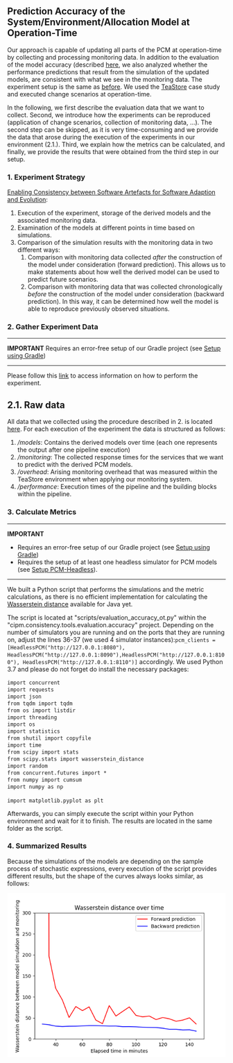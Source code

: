 ## Prediction Accuracy of the System/Environment/Allocation Model at Operation-Time
Our approach is capable of updating all parts of the PCM at operation-time by collecting and processing monitoring data. In addition to the evaluation of the model accuracy (described [here](https://github.com/CIPM-tools/CIPM-Pipeline/blob/documentation/cipm.consistency.root/cipm.consistency.tools.evaluation.accuracy/readmes/README-MODEL-ACC-OT.md), we also analyzed whether the performance predictions that result from the simulation of the updated models, are consistent with what we see in the monitoring data. The experiment setup is the same as [before](https://github.com/CIPM-tools/CIPM-Pipeline/blob/documentation/cipm.consistency.root/cipm.consistency.tools.evaluation.accuracy/readmes/README-MODEL-ACC-OT.md). We used the [TeaStore](https://github.com/CIPM-tools/TeaStore/tree/monitoring-cipm) case study and executed change scenarios at operation-time.

In the following, we first describe the evaluation data that we want to collect. Second, we introduce how the experiments can be reproduced (application of change scenarios, collection of monitoring data, ...). The second step can be skipped, as it is very time-consuming and we provide the data that arose during the execution of the experiments in our environment (2.1.). Third, we explain how the metrics can be calculated, and finally, we provide the results that were obtained from the third step in our setup.

### 1. Experiment Strategy
[Enabling Consistency between Software Artefacts for Software Adaption and Evolution](https://ieeexplore.ieee.org/document/9426765):

1. Execution of the experiment, storage of the derived models and the associated monitoring data.
2. Examination of the models at different points in time based on simulations.
3. Comparison of the simulation results with the monitoring data in two different ways:
	1. Comparison with monitoring data collected *after* the construction of the model under consideration (forward prediction). This allows us to make statements about how well the derived model can be used to predict future scenarios.
	2. Comparison with monitoring data that was collected chronologically *before* the construction of the model under consideration (backward prediction). In this way, it can be determined how well the model is able to reproduce previously observed situations.


### 2. Gather Experiment Data
***
**IMPORTANT**
Requires an error-free setup of our Gradle project (see [Setup using Gradle](https://github.com/CIPM-tools/CIPM-Pipeline/wiki/Setup-using-Gradle))
***

Please follow this [link](https://github.com/CIPM-tools/CIPM-Pipeline/blob/documentation/cipm.consistency.root/cipm.consistency.tools.evaluation.docker/teastore/README.md) to access information on how to perform the experiment.

## 2.1. Raw data
All data that we collected using the procedure described in 2. is located [here](https://github.com/CIPM-tools/CIPM-Pipeline/tree/documentation/cipm.consistency.root/cipm.consistency.tools.evaluation.accuracy/test-data/opstime-monitoring-and-models/experiment-executions). For each execution of the experiment the data is structured as follows:

1. */models*: Contains the derived models over time (each one represents the output after one pipeline execution)
2. */monitoring*: The collected response times for the services that we want to predict with the derived PCM models.
3. */overhead*: Arising monitoring overhead that was measured within the TeaStore environment when applying our monitoring system.
4. */performance*: Execution times of the pipeline and the building blocks within the pipeline.

### 3. Calculate Metrics
***
**IMPORTANT**
* Requires an error-free setup of our Gradle project (see [Setup using Gradle](https://github.com/CIPM-tools/CIPM-Pipeline/wiki/Setup-using-Gradle))
* Requires the setup of at least one headless simulator for PCM models (see [Setup PCM-Headless](https://github.com/dmonsch/PCM-Headless/wiki/Setup-using-Docker)).

***

We built a Python script that performs the simulations and the metric calculations, as there is no efficient implementation for calculating the [Wasserstein distance](https://en.wikipedia.org/wiki/Wasserstein_metric) available for Java yet.

The script is located at "scripts/evaluation_accuracy_ot.py" within the "cipm.consistency.tools.evaluation.accuracy" project. Depending on the number of simulators you are running and on the ports that they are running on, adjust the lines 36-37 (we used 4 simulator instances):```pcm_clients = [HeadlessPCM("http://127.0.0.1:8080"), HeadlessPCM("http://127.0.0.1:8090"),HeadlessPCM("http://127.0.0.1:8100"), HeadlessPCM("http://127.0.0.1:8110")]``` accordingly. We used Python 3.7 and please do not forget do install the necessary packages:
```
import concurrent
import requests
import json
from tqdm import tqdm
from os import listdir
import threading
import os
import statistics
from shutil import copyfile
import time
from scipy import stats
from scipy.stats import wasserstein_distance
import random
from concurrent.futures import *
from numpy import cumsum
import numpy as np

import matplotlib.pyplot as plt
```

Afterwards, you can simply execute the script within your Python environment and wait for it to finish. The results are located in the same folder as the script.

### 4. Summarized Results
Because the simulations of the models are depending on the sample process of stochastic expressions, every execution of the script provides different results, but the shape of the curves always looks similar, as follows:

![Wasserstein distance over time, exemplary](https://github.com/CIPM-tools/CIPM-Pipeline/blob/documentation/cipm.consistency.root/cipm.consistency.tools.evaluation.accuracy/readmes/exemplary/ws_ot.png?raw=true)
